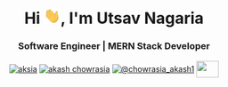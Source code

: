 <h1 align="center">Hi <img src="https://raw.githubusercontent.com/ABSphreak/ABSphreak/master/gifs/Hi.gif" width="30px">, I'm Utsav Nagaria</h1>
<h3 align="center">Software Engineer | MERN Stack Developer </h3>
<p align="center">
<a href="https://www.linkedin.com/in/utsav-nagaria-7b0717194/" target="blank"><img align="center" src="https://cdn.jsdelivr.net/npm/simple-icons@3.0.1/icons/linkedin.svg" alt="aksia" height="30" width="40" /></a>
<a href="https://www.facebook.com/profile.php?id=100007282928070" target="blank"><img align="center" src="https://cdn.jsdelivr.net/npm/simple-icons@3.0.1/icons/facebook.svg" alt="akash chowrasia" height="30" width="40" /></a>
<a href="https://www.hackerrank.com/utsavnagaria" target="blank"><img align="center" src="https://cdn.jsdelivr.net/npm/simple-icons@3.0.1/icons/hackerrank.svg" alt="@chowrasia_akash1" height="30" width="40" /></a>
 <a href = "mailto: utsavnagaria@gmail.com"><img align="center" src="https://simpleicons.org/icons/gmail.svg" height="30" width="40" /></a>
</p>
</p>



<!--
**Utsav04/Utsav04** is a ✨ _special_ ✨ repository because its `README.md` (this file) appears on your GitHub profile.

Here are some ideas to get you started:

- 🔭 I’m currently working on ...
- 🌱 I’m currently learning ...
- 👯 I’m looking to collaborate on ...
- 🤔 I’m looking for help with ...
- 💬 Ask me about ...
- 📫 How to reach me: ...
- 😄 Pronouns: ...
- ⚡ Fun fact: ...
-->
